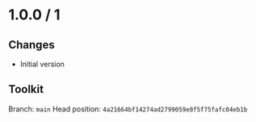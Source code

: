 # 1.0.0 / 1

## Changes

- Initial version

## Toolkit

Branch: `main`
Head position: `4a21664bf14274ad2799059e8f5f75fafc04eb1b`
